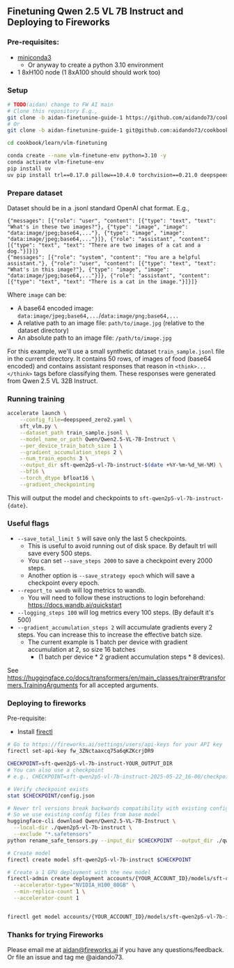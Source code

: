 ## Finetuning Qwen 2.5 VL 7B Instruct and Deploying to Fireworks

### Pre-requisites:
- [miniconda3](https://www.anaconda.com/docs/getting-started/miniconda/install)
  - Or anyway to create a python 3.10 environment
- 1 8xH100 node (1 8xA100 should should work too)

### Setup

```bash
# TODO(aidan) change to FW AI main
# Clone this repository E.g.,
git clone -b aidan-finetunine-guide-1 https://github.com/aidando73/cookbook.git
# Or
git clone -b aidan-finetunine-guide-1 git@github.com:aidando73/cookbook.git

cd cookbook/learn/vlm-finetuning

conda create --name vlm-finetune-env python=3.10 -y
conda activate vlm-finetune-env
pip install uv
uv pip install trl==0.17.0 pillow==10.4.0 torchvision==0.21.0 deepspeed==0.16.8
```

### Prepare dataset

Dataset should be in a .jsonl standard OpenAI chat format. E.g.,

```jsonl
{"messages": [{"role": "user", "content": [{"type": "text", "text": "What's in these two images?"}, {"type": "image", "image": "data:image/jpeg;base64,..."}, {"type": "image", "image": "data:image/jpeg;base64,..."}]}, {"role": "assistant", "content": [{"type": "text", "text": "There are two images of a cat and a dog."}]}]}
{"messages": [{"role": "system", "content": "You are a helpful assistant."}, {"role": "user", "content": [{"type": "text", "text": "What's in this image?"}, {"type": "image", "image": "data:image/jpeg;base64,..."}]}, {"role": "assistant", "content": [{"type": "text", "text": "There is a cat in the image."}]}]}
```

Where `image` can be:
- A base64 encoded image: `data:image/jpeg;base64,...`/`data:image/png;base64,...`
- A relative path to an image file: `path/to/image.jpg` (relative to the dataset directory)
- An absolute path to an image file: `/path/to/image.jpg`

For this example, we'll use a small synthetic dataset `train_sample.jsonl` file in the current directory. It contains 50 rows, of images of food (base64 encoded) and contains assistant responses that reason in `<think>...</think>` tags before classifying them. These responses were generated from Qwen 2.5 VL 32B Instruct.

### Running training
```bash
accelerate launch \
    --config_file=deepspeed_zero2.yaml \
    sft_vlm.py \
    --dataset_path train_sample.jsonl \
    --model_name_or_path Qwen/Qwen2.5-VL-7B-Instruct \
    --per_device_train_batch_size 1 \
    --gradient_accumulation_steps 2 \
    --num_train_epochs 3 \
    --output_dir sft-qwen2p5-vl-7b-instruct-$(date +%Y-%m-%d_%H-%M) \
    --bf16 \
    --torch_dtype bfloat16 \
    --gradient_checkpointing
```

This will output the model and checkpoints to `sft-qwen2p5-vl-7b-instruct-{date}`.

### Useful flags
- `--save_total_limit 5` will save only the last 5 checkpoints.
  - This is useful to avoid running out of disk space. By default trl will save every 500 steps.
  - You can set `--save_steps 2000` to save a checkpoint every 2000 steps.
  - Another option is `--save_strategy epoch` which will save a checkpoint every epoch.
- `--report_to wandb` will log metrics to wandb.
  - You will need to follow these instructions to login beforehand: https://docs.wandb.ai/quickstart
- `--logging_steps 100` will log metrics every 100 steps. (By default it's 500)
- `--gradient_accumulation_steps 2` will accumulate gradients every 2 steps. You can increase this to increase the effective batch size.
  - The current example is 1 batch per device with gradient accumulation at 2, so size 16 batches
    - (1 batch per device * 2 gradient accumulation steps * 8 devices).

See https://huggingface.co/docs/transformers/en/main_classes/trainer#transformers.TrainingArguments for all accepted arguments.

### Deploying to fireworks

Pre-requisite:
- Install [firectl](https://docs.fireworks.ai/tools-sdks/firectl/firectl)

```bash
# Go to https://fireworks.ai/settings/users/api-keys for your API key
firectl set-api-key fw_3ZNctaaxcq75a6qKZKcrjDR9

CHECKPOINT=sft-qwen2p5-vl-7b-instruct-YOUR_OUTPUT_DIR
# You can also use a checkpoint
# e.g., CHECKPOINT=sft-qwen2p5-vl-7b-instruct-2025-05-22_16-00/checkpoint-500

# Verify checkpoint exists
stat $CHECKPOINT/config.json

# Newer trl versions break backwards compatibility with existing config files
# So we use existing config files from base model
huggingface-cli download Qwen/Qwen2.5-VL-7B-Instruct \
  --local-dir ./qwen2p5-vl-7b-instruct \
  --exclude "*.safetensors"
python rename_safe_tensors.py --input_dir $CHECKPOINT --output_dir ./qwen2p5-vl-7b-instruct

# Create model
firectl create model sft-qwen2p5-vl-7b-instruct $CHECKPOINT

# Create a 1 GPU deployment with the new model
firectl-admin create deployment accounts/{YOUR_ACCOUNT_ID}/models/sft-qwen2p5-vl-7b-instruct \
  --accelerator-type="NVIDIA_H100_80GB" \
  --min-replica-count 1 \
  --accelerator-count 1


firectl get model accounts/{YOUR_ACCOUNT_ID}/models/sft-qwen2p5-vl-7b-instruct
```

### Thanks for trying Fireworks

Please email me at aidan@fireworks.ai if you have any questions/feedback. Or file an issue and tag me @aidando73.
